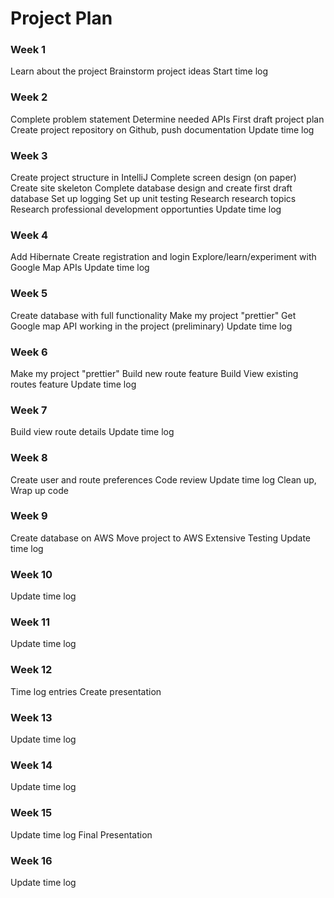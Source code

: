 # Project Plan

### Week 1
Learn about the project
Brainstorm project ideas
Start time log

### Week 2
Complete problem statement
Determine needed APIs
First draft project plan
Create project repository on Github, push documentation
Update time log

### Week 3
Create project structure in IntelliJ
Complete screen design (on paper)
Create site skeleton
Complete database design and create first draft database
Set up logging
Set up unit testing
Research research topics
Research professional development opportunties
Update time log


### Week 4
Add Hibernate
Create registration and login
Explore/learn/experiment with Google Map APIs
Update time log

### Week 5
Create database with full functionality
Make my project "prettier"
Get Google map API working in the project (preliminary)
Update time log

### Week 6
Make my project "prettier"
Build new route feature
Build View existing routes feature
Update time log

### Week 7
Build view route details
Update time log

### Week 8
Create user and route preferences
Code review
Update time log
Clean up, Wrap up code

### Week 9
Create database on AWS
Move project to AWS
Extensive Testing
Update time log

### Week 10
Update time log

### Week 11
Update time log

### Week 12
Time log entries
Create presentation

### Week 13
Update time log

### Week 14
Update time log

### Week 15
Update time log
Final Presentation

### Week 16
Update time log






